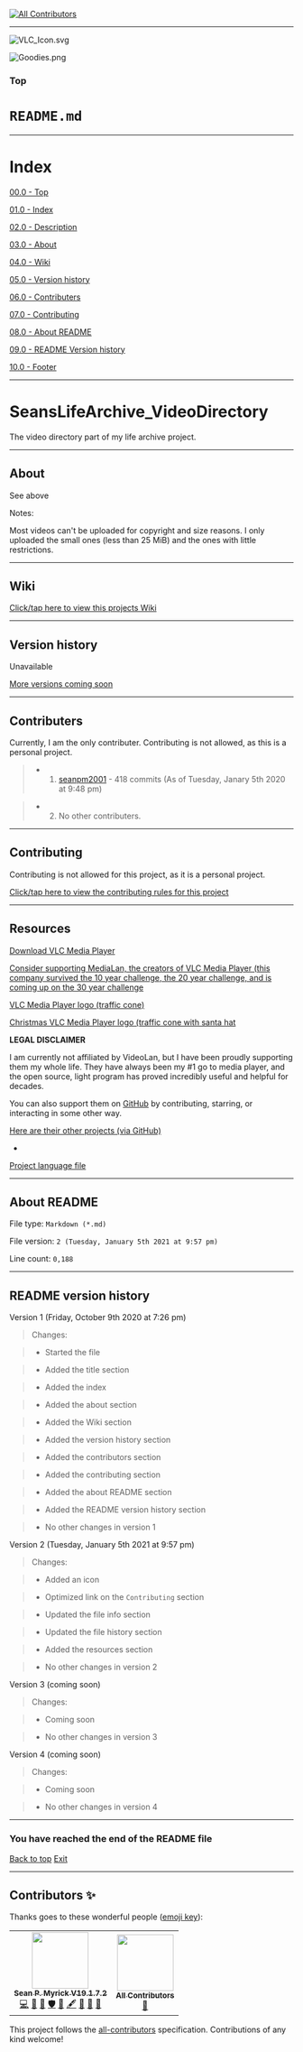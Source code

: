 
<!-- ALL-CONTRIBUTORS-BADGE:START - Do not remove or modify this section -->
[![All Contributors](https://img.shields.io/badge/all_contributors-2-orange.svg?style=flat-square)](#contributors-)
<!-- ALL-CONTRIBUTORS-BADGE:END -->
***

![VLC_Icon.svg](VLC_Icon.svg)

![Goodies.png](Goodies.png)

### Top

# `README.md`

***

# Index

[00.0 - Top](#Top)

[01.0 - Index](#Index)

[02.0 - Description](#SeansLifeArchive_VideoDirectory)

[03.0 - About](#About)

[04.0 - Wiki](#Wiki)

[05.0 - Version history](#Version-history)

[06.0 - Contributers](#Contributers)

[07.0 - Contributing](#Contributing)

[08.0 - About README](#About-README)

[09.0 - README Version history](#README-version-history)

[10.0 - Footer](#You-have-reached-the-end-of-the-README-file)

***

# SeansLifeArchive_VideoDirectory
The video directory part of my life archive project.

***

## About

See above

Notes:

Most videos can't be uploaded for copyright and size reasons. I only uploaded the small ones (less than 25 MiB) and the ones with little restrictions.

***

## Wiki

[Click/tap here to view this projects Wiki](https://github.com/seanpm2001/SeansLifeArchive_VideoDirectory/wiki)

***

## Version history

Unavailable

[More versions coming soon](https://www.example.com)

***

## Contributers

Currently, I am the only contributer. Contributing is not allowed, as this is a personal project.

> * 1. [seanpm2001](https://github.com/seanpm2001/) - 418 commits (As of Tuesday, Janary 5th 2020 at 9:48 pm)

> * 2. No other contributers.

***

## Contributing

Contributing is not allowed for this project, as it is a personal project.

[Click/tap here to view the contributing rules for this project](CONTRIBUTING.md)

***

## Resources

[Download VLC Media Player](https://www.videolan.org/vlc/)

[Consider supporting MediaLan, the creators of VLC Media Player (this company survived the 10 year challenge, the 20 year challenge, and is coming up on the 30 year challenge](https://www.videolan.org/contribute.html#money)

[VLC Media Player logo (traffic cone)](VLC_Icon.svg)

[Christmas VLC Media Player logo (traffic cone with santa hat](Goodies.png)

**LEGAL DISCLAIMER**

I am currently not affiliated by VideoLan, but I have been proudly supporting them my whole life. They have always been my #1 go to media player, and the open source, light program has proved incredibly useful and helpful for decades.

You can also support them on [GitHub](https://github.com/videolan/vlc) by contributing, starring, or interacting in some other way.

[Here are their other projects (via GitHub)](https://github.com/videolan)

-

[Project language file](PROJECT_LANG.cpp)

***

## About README

File type: `Markdown (*.md)`

File version: `2 (Tuesday, January 5th 2021 at 9:57 pm)`

Line count: `0,188`

***

## README version history

Version 1 (Friday, October 9th 2020 at 7:26 pm)

> Changes:

> * Started the file

> * Added the title section

> * Added the index

> * Added the about section

> * Added the Wiki section

> * Added the version history section

> * Added the contributors section

> * Added the contributing section

> * Added the about README section

> * Added the README version history section

> * No other changes in version 1

Version 2 (Tuesday, January 5th 2021 at 9:57 pm)

> Changes:

> * Added an icon

> * Optimized link on the `Contributing` section

> * Updated the file info section

> * Updated the file history section

> * Added the resources section

> * No other changes in version 2

Version 3 (coming soon)

> Changes:

> * Coming soon

> * No other changes in version 3

Version 4 (coming soon)

> Changes:

> * Coming soon

> * No other changes in version 4

***

### You have reached the end of the README file

[Back to top](#Top) [Exit](https://github.com)

***

## Contributors ✨

Thanks goes to these wonderful people ([emoji key](https://allcontributors.org/docs/en/emoji-key)):

<!-- ALL-CONTRIBUTORS-LIST:START - Do not remove or modify this section -->
<!-- prettier-ignore-start -->
<!-- markdownlint-disable -->
<table>
  <tr>
    <td align="center"><a href="https://gist.github.com/seanpm2001/7e40a0e13c066a57577d8200b1afc6a3"><img src="https://avatars.githubusercontent.com/u/65933340?v=4?s=100" width="100px;" alt=""/><br /><sub><b>Sean P. Myrick V19.1.7.2</b></sub></a><br /><a href="https://github.com/seanpm2001/SeansLifeArchive_VideoDirectory/commits?author=seanpm2001" title="Code">💻</a> <a href="https://github.com/seanpm2001/SeansLifeArchive_VideoDirectory/commits?author=seanpm2001" title="Documentation">📖</a> <a href="#projectManagement-seanpm2001" title="Project Management">📆</a> <a href="#security-seanpm2001" title="Security">🛡️</a> <a href="#data-seanpm2001" title="Data">🔣</a> <a href="#content-seanpm2001" title="Content">🖋</a> <a href="#design-seanpm2001" title="Design">🎨</a> <a href="#maintenance-seanpm2001" title="Maintenance">🚧</a> <a href="#ideas-seanpm2001" title="Ideas, Planning, & Feedback">🤔</a></td>
    <td align="center"><a href="https://allcontributors.org"><img src="https://avatars.githubusercontent.com/u/46410174?v=4?s=100" width="100px;" alt=""/><br /><sub><b>All Contributors</b></sub></a><br /><a href="https://github.com/seanpm2001/SeansLifeArchive_VideoDirectory/commits?author=all-contributors" title="Documentation">📖</a></td>
  </tr>
</table>

<!-- markdownlint-restore -->
<!-- prettier-ignore-end -->

<!-- ALL-CONTRIBUTORS-LIST:END -->

This project follows the [all-contributors](https://github.com/all-contributors/all-contributors) specification. Contributions of any kind welcome!

